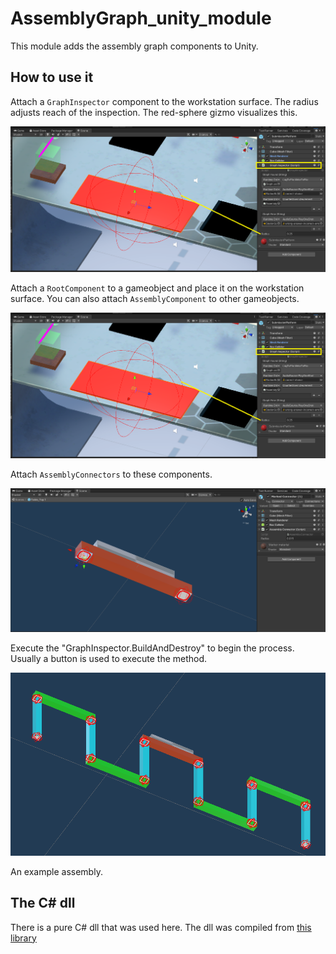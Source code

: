 # AssemblyGraph_unity_module

This module adds the assembly graph components to Unity.

## How to use it
Attach a `GraphInspector` component to the workstation surface. The radius adjusts reach of the inspection.  The red-sphere gizmo visualizes this.

<img src='Inspector.PNG' >

Attach a `RootComponent` to a gameobject and place it on the workstation surface. You can also attach `AssemblyComponent` to other gameobjects.

<img src='Inspector.PNG' >

Attach `AssemblyConnectors` to these components.

<img src='Connector.PNG'>

Execute the "GraphInspector.BuildAndDestroy" to begin the process. Usually a button is used to execute the method.


<img src='Assembly.PNG'>


An example assembly.

## The C# dll


There is a pure C# dll that was used here. The dll was compiled from [this library](https://github.com/Steedalion/AssemblyGraph)

